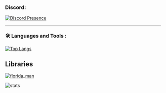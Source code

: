 ### Discord:  
[![Discord Presence](https://lanyard.cnrad.dev/api/961414521279348807)](https://discord.com/users/961414521279348807)




---

### :hammer_and_wrench: Languages and Tools :
[![Top Langs](https://github-readme-stats.vercel.app/api/top-langs/?username=ruriko123&layout=compact&theme=vision-friendly-dark)](https://github.com/ruriko123/github-readme-stats)
  
  
## Libraries

[![florida_man](https://github-readme-stats.vercel.app/api/pin/?username=ruriko123&repo=florida_man&icon_color=1FFD26&title_color=FF6666&text_color=888&bg_color=00000000&card_width=500&hide_border=enable)](https://github.com/ruriko123/florida_man)


![stats](https://github-readme-stats.vercel.app/api?username=ruriko123&icon_color=1FFD26&title_color=FF6666&text_color=888&bg_color=00000000&show_icons=true&hide_border=enable&locale=en&count_private=true&disable_animations=true&include_all_commits=true)
